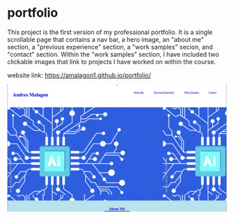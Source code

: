 # portfolio

This project is the first version of my professional portfolio. It is a single scrollable page that contains a nav bar, a hero image, an "about me" section, a "previous experience" section, a "work samples" secion, and "contact" section. Within the "work samples" section, I have included two clickable images that link to projects I have worked on within the course. 

website link: <https://amalagon1.github.io/portfolio/>

![](assets/images/portfolio.jpeg)